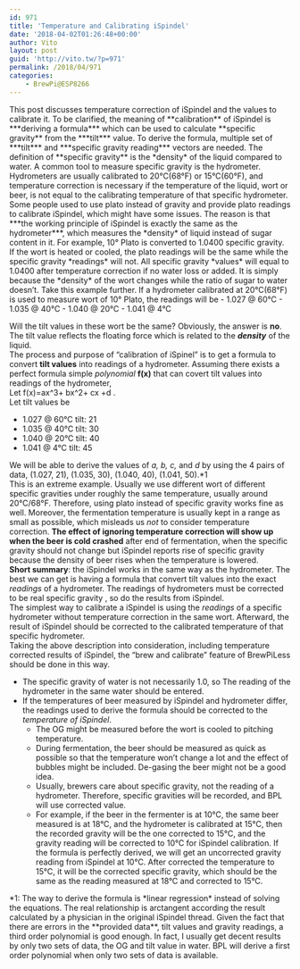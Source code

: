 ```yaml
---
id: 971
title: 'Temperature and Calibrating iSpindel'
date: '2018-04-02T01:26:48+00:00'
author: Vito
layout: post
guid: 'http://vito.tw/?p=971'
permalink: /2018/04/971
categories:
    - BrewPi@ESP8266
---
```


<div class="markdown-body">This post discusses temperature correction of iSpindel and the values to calibrate it.  
To be clarified, the meaning of **calibration** of iSpindel is ***deriving a formula*** which can be used to calculate **specific gravity** from the ***tilt*** value. To derive the formula, multiple set of ***tilt*** and ***specific gravity reading*** vectors are needed.  
The definition of **specific gravity** is the *density* of the liquid compared to water. A common tool to measure specific gravity is the hydrometer. Hydrometers are usually calibrated to 20°C(68°F) or 15°C(60°F), and temperature correction is necessary if the temperature of the liquid, wort or beer, is not equal to the calibrating temperature of that specific hydrometer.  
Some people used to use plato instead of gravity and provide plato readings to calibrate iSpindel, which might have some issues. The reason is that ***the working principle of iSpindel is exactly the same as the hydrometer***, which measures the *density* of liquid instead of sugar content in it.  
For example, 10° Plato is converted to 1.0400 specific gravity. If the wort is heated or cooled, the plato readings will be the same while the specific gravity *readings* will not. All specific gravity *values* will equal to 1.0400 after temperature correction if no water loss or added. It is simply because the *density* of the wort changes while the ratio of sugar to water doesn’t.  
Take this example further. If a hydrometer calibrated at 20°C(68°F) is used to measure wort of 10° Plato, the readings will be - 1.027 @ 60°C
- 1.035 @ 40°C
- 1.040 @ 20°C
- 1.041 @ 4°C

Will the tilt values in these wort be the same? Obviously, the answer is **no**. The tilt value reflects the floating force which is related to the ***density*** of the liquid.  
The process and purpose of “calibration of iSpinel” is to get a formula to convert **tilt values** into readings of a hydrometer. Assuming there exists a perfect formula simple *polynomial* **f(x)** that can covert tilt values into readings of the hydrometer,  
Let f(x)=ax^3+ bx^2+ cx +d .  
Let tilt values be

- 1.027 @ 60°C tilt: 21
- 1.035 @ 40°C tilt: 30
- 1.040 @ 20°C tilt: 40
- 1.041 @ 4°C tilt: 45

We will be able to derive the values of *a, b, c,* and *d* by using the 4 pairs of data, (1.027, 21), (1.035, 30), (1.040, 40), (1.041, 50).\*1  
This is an extreme example. Usually we use different wort of different specific gravities under roughly the same temperature, usually around 20°C/68°F. Therefore, using plato instead of specific gravity works fine as well. Moreover, the fermentation temperature is usually kept in a range as small as possible, which misleads us *not* to consider temperature correction. **The effect of ignoring temperature correction will show up when the beer is cold crashed** after end of fermentation, when the specific gravity should not change but iSpindel reports rise of specific gravity because the density of beer rises when the temperature is lowered.  
**Short summary**: the iSpindel works in the same way as the hydrometer. The best we can get is having a formula that convert tilt values into the exact *readings* of a hydrometer. The readings of hydrometers must be corrected to be real specific gravity , so do the results from iSpindel.  
The simplest way to calibrate a iSpindel is using the *readings* of a specific hydrometer without temperature correction in the same wort. Afterward, the result of iSpindel should be corrected to the calibrated temperature of that specific hydrometer.  
Taking the above description into consideration, including temperature corrected results of iSpindel, the “brew and calibrate” feature of BrewPiLess should be done in this way.

- The specific gravity of water is not necessarily 1.0, so The reading of the hydrometer in the same water should be entered.
- If the temperatures of beer measured by iSpindel and hydrometer differ, the readings used to derive the formula should be corrected to the *temperature of iSpindel*. 
    - The OG might be measured before the wort is cooled to pitching temperature.
    - During fermentation, the beer should be measured as quick as possible so that the temperature won’t change a lot and the effect of bubbles might be included. De-gasing the beer might not be a good idea.
    - Usually, brewers care about specific gravity, not the reading of a hydrometer. Therefore, specific gravities will be recorded, and BPL will use corrected value.
    - For example, if the beer in the fermenter is at 10°C, the same beer measured is at 18°C, and the hydrometer is calibrated at 15°C, then the recorded gravity will be the one corrected to 15°C, and the gravity reading will be corrected to 10°C for iSpindel calibration. If the formula is perfectly derived, we will get an uncorrected gravity reading from iSpindel at 10°C. After corrected the temperature to 15°C, it will be the corrected specific gravity, which should be the same as the reading measured at 18°C and corrected to 15°C.

</div><div class="wiki-footer" id="wiki-footer"></div><div>*1: The way to derive the formula is *linear regression* instead of solving the equations. The real relationship is arctangent according the result calculated by a physician in the original iSpindel thread. Given the fact that there are errors in the **provided data**, tilt values and gravity readings, a third order polynomial is good enough. In fact, I usually get decent results by only two sets of data, the OG and tilt value in water. BPL will derive a first order polynomial when only two sets of data is available.</div>